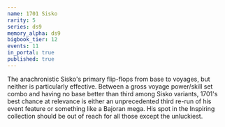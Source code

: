 ```yaml
---
name: 1701 Sisko
rarity: 5
series: ds9
memory_alpha: ds9
bigbook_tier: 12
events: 11
in_portal: true
published: true
---
```


The anachronistic Sisko's primary flip-flops from base to voyages, but neither is particularly effective. Between a gross voyage power/skill set combo and having no base better than third among Sisko variants, 1701's best chance at relevance is either an unprecedented third re-run of his event feature or something like a Bajoran mega. His spot in the Inspiring collection should be out of reach for all those except the unluckiest.
